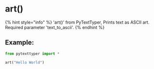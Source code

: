 # art()

{% hint style="info" %}
'art()' from PyTextTyper, Prints text as ASCII art. Required parameter 'text\_to\_ascii'.
{% endhint %}

## Example:

```python
from pytexttyper import *

art("Hello World")
```

